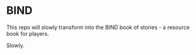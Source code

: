 # BIND

This repo will slowly transform into the BIND book of stories - a resource book for players.

Slowly.
